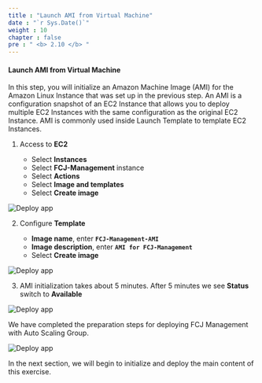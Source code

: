 ```yaml
---
title : "Launch AMI from Virtual Machine"
date : "`r Sys.Date()`"
weight : 10
chapter : false
pre : " <b> 2.10 </b> "
---
```


#### Launch AMI from Virtual Machine

In this step, you will initialize an Amazon Machine Image (AMI) for the Amazon Linux Instance that was set up in the previous step. An AMI is a configuration snapshot of an EC2 Instance that allows you to deploy multiple EC2 Instances with the same configuration as the original EC2 Instance. AMI is commonly used inside Launch Template to template EC2 Instances.

1. Access to **EC2**

   - Select **Instances**
   - Select **FCJ-Management** instance
   - Select **Actions**
   - Select **Image and templates**
   - Select **Create image**

![Deploy app](/images/12/0001.png?featherlight=false&width=90pc)

2. Configure **Template**

   - **Image name**, enter **```FCJ-Management-AMI```**
   - **Image description**, enter **```AMI for FCJ-Management```**
   - Select **Create image**

![Deploy app](/images/12/0002.png?featherlight=false&width=90pc)

3. AMI initialization takes about 5 minutes. After 5 minutes we see **Status** switch to **Available**

![Deploy app](/images/12/0003.png?featherlight=false&width=90pc)

We have completed the preparation steps for deploying FCJ Management with Auto Scaling Group.

![Deploy app](/images/12/0004.png?featherlight=false&width=90pc)

In the next section, we will begin to initialize and deploy the main content of this exercise.